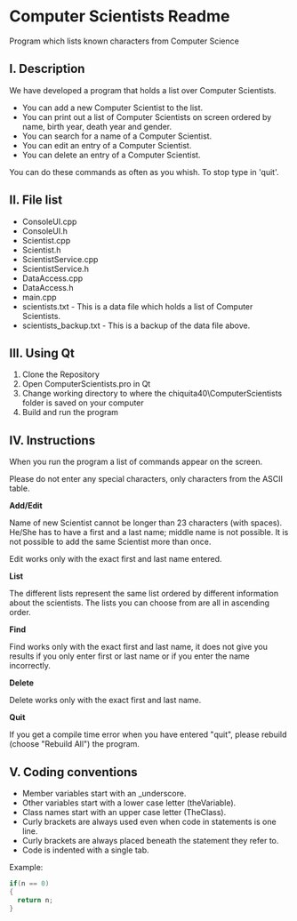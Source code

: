 # Computer Scientists Readme

Program which lists known characters from Computer Science

## I. Description
We have developed a program that holds a list over Computer Scientists.

* You can add a new Computer Scientist to the list. 
* You can print out a list of Computer Scientists on screen ordered by name, birth year, death year and gender.
* You can search for a name of a Computer Scientist.
* You can edit an entry of a Computer Scientist.
* You can delete an entry of a Computer Scientist.

You can do these commands as often as you whish. To stop type in 'quit'.

## II. File list
+ ConsoleUI.cpp
+ ConsoleUI.h
+ Scientist.cpp
+ Scientist.h
+ ScientistService.cpp
+ ScientistService.h
+ DataAccess.cpp
+ DataAccess.h
+ main.cpp
+ scientists.txt        -   This is a data file which holds a list of Computer Scientists.
+ scientists_backup.txt        -   This is a backup of the data file above.

## III. Using Qt
1. Clone the Repository
2. Open ComputerScientists.pro in Qt
3. Change working directory to where the chiquita40\ComputerScientists folder is saved on your computer
4. Build and run the program

## IV. Instructions 
When you run the program a list of commands appear on the screen.

Please do not enter any special characters, only characters from the ASCII table.

**Add/Edit**

Name of new Scientist cannot be longer than 23 characters (with spaces). He/She has to have a first and a last name; middle name is not possible. It is not possible to add the same Scientist more than once.

Edit works only with the exact first and last name entered.

**List**

The different lists represent the same list ordered by different information about the scientists. The lists you can choose from are all in ascending order.

**Find**

Find works only with the exact first and last name, it does not give you results if you only enter first or last name or if you enter the name incorrectly.

**Delete**

Delete works only with the exact first and last name.

**Quit**

If you get a compile time error when you have entered "quit", please rebuild (choose "Rebuild All") the program.

## V. Coding conventions
* Member variables start with an _underscore.
* Other variables start with a lower case letter (theVariable).
* Class names start with an upper case letter (TheClass).
* Curly brackets are always used even when code in statements is one line.
* Curly brackets are always placed beneath the statement they refer to.
* Code is indented with a single tab.

Example:
```c++
if(n == 0)
{
  return n;
}
```
